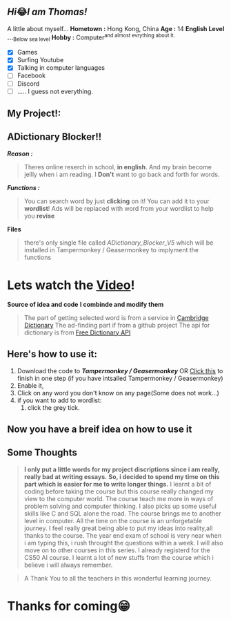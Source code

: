 ## *Hi*😂*I am Thomas!*

A little about myself...
**Hometown :** Hong Kong, China
**Age :** 14
**English Level ...**<sub>Below sea level</sub>
**Hobby :** Computer<sup>and almost evrything about it.</sup>
- [X] Games
- [X] Surfing Youtube
- [X] Talking in computer languages
- [ ] Facebook
- [ ] Discord
- [ ] ..... I guess not everything.

## My Project!:
<h2> <b>ADictionary Blocker!!</b> </h2>

***Reason :***
> Theres online reserch in school, **in english**.
> And my brain become jellly when i am reading.
> I **Don't** want to go back and forth for words.

***Functions :***
> You can search word by just **clicking** on it!
> You can add it to your **wordlist**!
> Ads will be replaced with word from your wordlist
> to help you **revise**

**Files**
> there's only  single file called *ADictionary_Blocker_V5*
> which will be installed in Tampermonkey / Geasermonkey to implyment the functions

#  Lets watch the [Video](https://youtu.be/w1yiLb6y1Ok "It sucks,I know")!

**Source of idea and code**
**I combinde and modify them**
> The part of getting selected word is from a service in [Cambridge Dictionary](https://dictionary.cambridge.org/doubleclick.html )
> The ad-finding part if from a github project
> The api for dictionary is from [Free Dictionary API](https://dictionaryapi.dev/ )


##  Here's how to use it:

1. Download the code to ***Tampermonkey / Geasermonkey*** OR [Click this](https://greasyfork.org/scripts/432144-adictionary-blocker/code/ADictionary%20Blocker.user.js) to finish in one step (if you have intsalled Tampermonkey / Geasermonkey)
1. Enable it,
1. Click on any word you don't know on any page(Some does not work...)
1. if you want to add to wordlist:
    1. click the grey tick.

## Now you have a breif idea on how to use it

## Some Thoughts

> **I only put a little words for my project discriptions since i am really, really bad at writing essays.**
> **So, i decided to spend my time on  this part which is easier for me to write longer things.**
> I learnt a bit of coding before taking the course
> but this course really changed my view to the computer world.
> The course teach me more in ways of problem solving and computer thinking.
> I also picks up some useful skills like C and SQL alone the road.
> The course brings me to another level in computer.
> All the time on the course is an unforgetable journey.
> I feel really great being able to put my ideas into reality,all thanks to the course.
> The year end exam of school is very near when i am typing this, i rush throught the questions within a week.
> I will also move on to other courses in this series. I already registerd for the CS50 AI course.
> I learnt a lot of new stuffs from the course which i believe i will always remember.

> A Thank You to all the teachers in this wonderful learning journey.



<h1> Thanks for coming😁 </h1>
